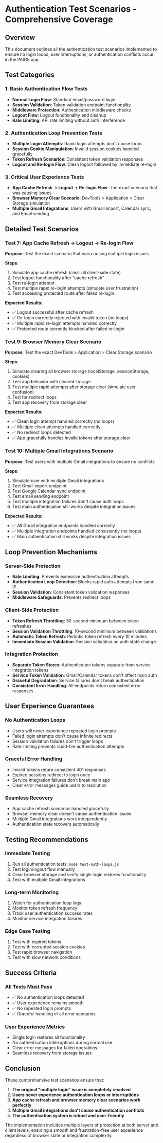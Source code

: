 # Authentication Test Scenarios - Comprehensive Coverage

## Overview
This document outlines all the authentication test scenarios implemented to ensure no login loops, user interruptions, or authentication conflicts occur in the PAIGE app.

## Test Categories

### 1. **Basic Authentication Flow Tests**
- **Normal Login Flow**: Standard email/password login
- **Session Validation**: Token validation endpoint functionality
- **Middleware Protection**: Authentication middleware checks
- **Logout Flow**: Logout functionality and cleanup
- **Rate Limiting**: API rate limiting without auth interference

### 2. **Authentication Loop Prevention Tests**
- **Multiple Login Attempts**: Rapid login attempts don't cause loops
- **Session Cookie Manipulation**: Invalid session cookies handled gracefully
- **Token Refresh Scenarios**: Consistent token validation responses
- **Logout and Re-login Flow**: Clean logout followed by immediate re-login

### 3. **Critical User Experience Tests**
- **App Cache Refresh → Logout → Re-login Flow**: The exact scenario that was causing issues
- **Browser Memory Clear Scenario**: DevTools > Application > Clear Storage simulation
- **Multiple Gmail Integrations**: Users with Gmail import, Calendar sync, and Email sending

## Detailed Test Scenarios

### **Test 7: App Cache Refresh → Logout → Re-login Flow**
**Purpose**: Test the exact scenario that was causing multiple login issues

**Steps**:
1. Simulate app cache refresh (clear all client-side state)
2. Test logout functionality after "cache refresh"
3. Test re-login attempt
4. Test multiple rapid re-login attempts (simulate user frustration)
5. Test accessing protected route after failed re-login

**Expected Results**:
- ✅ Logout successful after cache refresh
- ✅ Re-login correctly rejected with invalid token (no loops)
- ✅ Multiple rapid re-login attempts handled correctly
- ✅ Protected route correctly blocked after failed re-login

### **Test 9: Browser Memory Clear Scenario**
**Purpose**: Test the exact DevTools > Application > Clear Storage scenario

**Steps**:
1. Simulate clearing all browser storage (localStorage, sessionStorage, cookies)
2. Test app behavior with cleared storage
3. Test multiple rapid attempts after storage clear (simulate user confusion)
4. Test for redirect loops
5. Test app recovery from storage clear

**Expected Results**:
- ✅ Clean login attempt handled correctly (no loops)
- ✅ Multiple clean attempts handled correctly
- ✅ No redirect loops detected
- ✅ App gracefully handles invalid tokens after storage clear

### **Test 10: Multiple Gmail Integrations Scenario**
**Purpose**: Test users with multiple Gmail integrations to ensure no conflicts

**Steps**:
1. Simulate user with multiple Gmail integrations
2. Test Gmail import endpoint
3. Test Google Calendar sync endpoint
4. Test email sending endpoint
5. Test multiple integration failures don't cause auth loops
6. Test main authentication still works despite integration issues

**Expected Results**:
- ✅ All Gmail integration endpoints handled correctly
- ✅ Multiple integration endpoints handled consistently (no loops)
- ✅ Main authentication still works despite integration issues

## Loop Prevention Mechanisms

### **Server-Side Protection**
- **Rate Limiting**: Prevents excessive authentication attempts
- **Authentication Loop Detection**: Blocks rapid auth attempts from same IP
- **Session Validation**: Consistent token validation responses
- **Middleware Safeguards**: Prevents redirect loops

### **Client-Side Protection**
- **Token Refresh Throttling**: 30-second minimum between token refreshes
- **Session Validation Throttling**: 10-second minimum between validations
- **Automatic Token Refresh**: Periodic token refresh every 10 minutes
- **Immediate Session Validation**: Session validation on auth state change

### **Integration Protection**
- **Separate Token Stores**: Authentication tokens separate from service integration tokens
- **Service Token Validation**: Gmail/Calendar tokens don't affect main auth
- **Graceful Degradation**: Service failures don't break authentication
- **Consistent Error Handling**: All endpoints return consistent error responses

## User Experience Guarantees

### **No Authentication Loops**
- Users will never experience repeated login prompts
- Failed login attempts don't cause infinite redirects
- Session validation failures don't trigger loops
- Rate limiting prevents rapid-fire authentication attempts

### **Graceful Error Handling**
- Invalid tokens return consistent 401 responses
- Expired sessions redirect to login once
- Service integration failures don't break main app
- Clear error messages guide users to resolution

### **Seamless Recovery**
- App cache refresh scenarios handled gracefully
- Browser memory clear doesn't cause authentication issues
- Multiple Gmail integrations work independently
- Authentication state recovers automatically

## Testing Recommendations

### **Immediate Testing**
1. Run all authentication tests: `node test-auth-loops.js`
2. Test login/logout flow manually
3. Clear browser storage and verify single login restores functionality
4. Test with multiple Gmail integrations

### **Long-term Monitoring**
1. Watch for authentication loop logs
2. Monitor token refresh frequency
3. Track user authentication success rates
4. Monitor service integration failures

### **Edge Case Testing**
1. Test with expired tokens
2. Test with corrupted session cookies
3. Test rapid browser navigation
4. Test with slow network conditions

## Success Criteria

### **All Tests Must Pass**
- ✅ No authentication loops detected
- ✅ User experience remains smooth
- ✅ No repeated login prompts
- ✅ Graceful handling of all error scenarios

### **User Experience Metrics**
- Single login restores all functionality
- No authentication interruptions during normal use
- Clear error messages for failed operations
- Seamless recovery from storage issues

## Conclusion

These comprehensive test scenarios ensure that:
1. **The original "multiple login" issue is completely resolved**
2. **Users never experience authentication loops or interruptions**
3. **App cache refresh and browser memory clear scenarios work perfectly**
4. **Multiple Gmail integrations don't cause authentication conflicts**
5. **The authentication system is robust and user-friendly**

The implementation includes multiple layers of protection at both server and client levels, ensuring a smooth and frustration-free user experience regardless of browser state or integration complexity.
